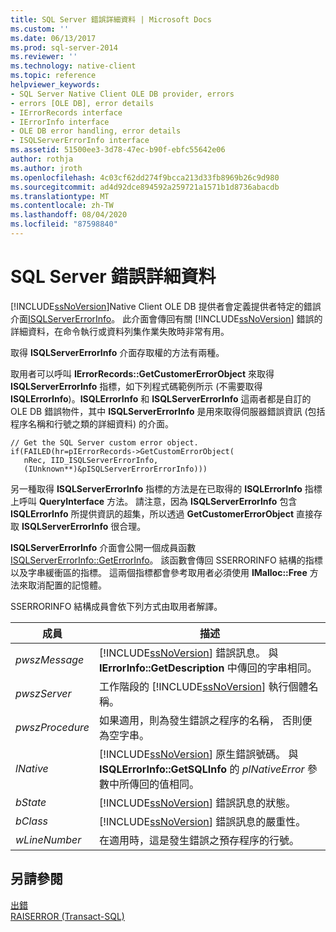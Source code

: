 ```yaml
---
title: SQL Server 錯誤詳細資料 | Microsoft Docs
ms.custom: ''
ms.date: 06/13/2017
ms.prod: sql-server-2014
ms.reviewer: ''
ms.technology: native-client
ms.topic: reference
helpviewer_keywords:
- SQL Server Native Client OLE DB provider, errors
- errors [OLE DB], error details
- IErrorRecords interface
- IErrorInfo interface
- OLE DB error handling, error details
- ISQLServerErrorInfo interface
ms.assetid: 51500ee3-3d78-47ec-b90f-ebfc55642e06
author: rothja
ms.author: jroth
ms.openlocfilehash: 4c03cf62dd274f9bcca213d33fb8969b26c9d980
ms.sourcegitcommit: ad4d92dce894592a259721a1571b1d8736abacdb
ms.translationtype: MT
ms.contentlocale: zh-TW
ms.lasthandoff: 08/04/2020
ms.locfileid: "87598840"
---
```

# <a name="sql-server-error-detail"></a>SQL Server 錯誤詳細資料
  [!INCLUDE[ssNoVersion](../../includes/ssnoversion-md.md)]Native Client OLE DB 提供者會定義提供者特定的錯誤介面[ISQLServerErrorInfo](../../database-engine/dev-guide/isqlservererrorinfo-ole-db.md)。 此介面會傳回有關 [!INCLUDE[ssNoVersion](../../includes/ssnoversion-md.md)] 錯誤的詳細資料，在命令執行或資料列集作業失敗時非常有用。  
  
 取得 **ISQLServerErrorInfo** 介面存取權的方法有兩種。  
  
 取用者可以呼叫 **IErrorRecords::GetCustomerErrorObject** 來取得 **ISQLServerErrorInfo** 指標，如下列程式碼範例所示 (不需要取得 **ISQLErrorInfo**)。**ISQLErrorInfo** 和 **ISQLServerErrorInfo** 這兩者都是自訂的 OLE DB 錯誤物件，其中 **ISQLServerErrorInfo** 是用來取得伺服器錯誤資訊 (包括程序名稱和行號之類的詳細資料) 的介面。  
  
```  
// Get the SQL Server custom error object.  
if(FAILED(hr=pIErrorRecords->GetCustomErrorObject(  
   nRec, IID_ISQLServerErrorInfo,  
   (IUnknown**)&pISQLServerErrorErrorInfo)))  
```  
  
 另一種取得 **ISQLServerErrorInfo** 指標的方法是在已取得的 **ISQLErrorInfo** 指標上呼叫 **QueryInterface** 方法。 請注意，因為 **ISQLServerErrorInfo** 包含 **ISQLErrorInfo** 所提供資訊的超集，所以透過 **GetCustomerErrorObject** 直接存取 **ISQLServerErrorInfo** 很合理。  
  
 **ISQLServerErrorInfo** 介面會公開一個成員函數 [ISQLServerErrorInfo::GetErrorInfo](../native-client-ole-db-interfaces/isqlservererrorinfo-geterrorinfo-ole-db.md)。 該函數會傳回 SSERRORINFO 結構的指標以及字串緩衝區的指標。 這兩個指標都會參考取用者必須使用 **IMalloc::Free** 方法來取消配置的記憶體。  
  
 SSERRORINFO 結構成員會依下列方式由取用者解譯。  
  
|成員|描述|  
|------------|-----------------|  
|*pwszMessage*|[!INCLUDE[ssNoVersion](../../includes/ssnoversion-md.md)] 錯誤訊息。 與 **IErrorInfo::GetDescription** 中傳回的字串相同。|  
|*pwszServer*|工作階段的 [!INCLUDE[ssNoVersion](../../includes/ssnoversion-md.md)] 執行個體名稱。|  
|*pwszProcedure*|如果適用，則為發生錯誤之程序的名稱， 否則便為空字串。|  
|*lNative*|[!INCLUDE[ssNoVersion](../../includes/ssnoversion-md.md)] 原生錯誤號碼。 與 **ISQLErrorInfo::GetSQLInfo** 的 *plNativeError* 參數中所傳回的值相同。|  
|*bState*|[!INCLUDE[ssNoVersion](../../includes/ssnoversion-md.md)] 錯誤訊息的狀態。|  
|*bClass*|[!INCLUDE[ssNoVersion](../../includes/ssnoversion-md.md)] 錯誤訊息的嚴重性。|  
|*wLineNumber*|在適用時，這是發生錯誤之預存程序的行號。|  
  
## <a name="see-also"></a>另請參閱  
 [出錯](errors.md)   
 [RAISERROR &#40;Transact-SQL&#41;](/sql/t-sql/language-elements/raiserror-transact-sql)  
  
  
